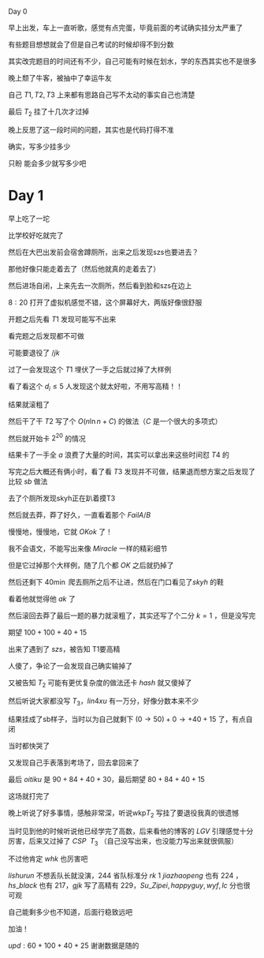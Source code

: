 Day 0

早上出发，车上一直听歌，感觉有点完蛋，毕竟前面的考试确实挂分太严重了

有些题目想想就会了但是自己考试的时候却得不到分数

其实改完题目的时间还有不少，自己可能有时候在划水，学的东西其实也不是很多

晚上颓了牛客，被抽中了幸运牛友

自己 $T1,T2,T3$ 上来都有思路自己写不太动的事实自己也清楚

最后 $T_2$ 挂了十几次才过掉

晚上反思了这一段时间的问题，其实也是代码打得不准

确实，写多少挂多少

只盼 能会多少就写多少吧

# Day 1

早上吃了一坨

比学校好吃就完了

然后在大巴出发前会宿舍蹲厕所，出来之后发现szs也要进去？

那他好像只能走着去了（然后他就真的走着去了）

然后进场自闭，上来先去一次厕所，然后看到脸和szs在边上

$8:20$ 打开了虚拟机感觉不错，这个屏幕好大，两版好像很舒服

开题之后先看 $T1$ 发现可能写不出来

看完题之后发现都不可做

可能要退役了 $/jk$

过了一会发现这个 $T1$ 埋伏了一手之后就过掉了大样例

看了看这个 $d_i\le 5$ 人发现这个就太好啦，不用写高精！！

结果就滚粗了

然后干了干 $T2$ 写了个 $O(n \ln n+C)$ 的做法（$C$ 是一个很大的多项式）

然后就开始卡 $2^{20}$ 的情况

结果卡了一手全 $a$ 浪费了大量的时间，其实可以拿出来这些时间怼 $T4$ 的

写完之后大概还有俩小时，看了看 $T3$ 发现并不可做，结果退而想方案之后发现了比较 $sb$ 做法

去了个厕所发现skyh正在趴着摸T3

然后就去莽，莽了好久，一直看着那个 $Fail A/B$ 

慢慢地，慢慢地，它就 $OK ok$ 了！

我不会语文，不能写出来像 $Miracle$ 一样的精彩细节

但是它过掉那个大样例，随了几个都 $OK$ 之后就扔掉了

然后还剩下 $40 \min$ 爬去厕所之后不让进，然后在门口看见了$skyh$ 的鞋

看着他就觉得他 $ak$ 了

然后滚回去莽了最后一题的暴力就滚粗了，其实还写了个二分 $k=1$ ，但是没写完

期望 $100+100+40+15$

出来了遇到了 $szs$，被告知 T1要高精

人傻了，争论了一会发现自己确实输掉了

又被告知 $T_2$ 可能有更优复杂度的做法还卡 $hash$ 就又傻掉了

然后听说大家都没写 $T_3$，$lin4xu$ 有一万分，好像分数本来不少

结果挂成了sb样子，当时以为自己就剩下 $(0\to 50)+0\to+40+15$ 了，有点自闭

当时都快哭了

又发现自己手表落到考场了，回去拿回来了

最后 $oitiku$ 是 $90+84+40+30$，最后期望 $80+84+40+15$

这场就打完了

晚上听说了好多事情，感触非常深，听说wkp$T_2$ 写挂了要退役我真的很遗憾

当时见到他的时候听说他已经学完了高数，后来看他的博客的 $LGV$ 引理感觉十分厉害，后来又过掉了 $CSP\ \ T_3$ （自己没写出来，也没能力写出来就很佩服）

不过他肯定 $whk$ 也厉害吧

$lishurun$ 不想丢队长就没演，$244$ 省队标准分 $rk\ 1$ $jiazhaopeng$ 也有 $224$ ，$hs\_black$ 也有 $217$，$gjk$ 写了高精有 $229$，$Su\_Zipei,happyguy,wyf,lc$ 分也很可观

自己能剩多少也不知道，后面行稳致远吧

加油！

$upd:60+100+40+25$ 谢谢数据是随的